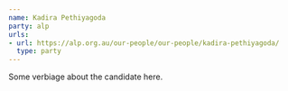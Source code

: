 ```yaml
---
name: Kadira Pethiyagoda
party: alp
urls:
- url: https://alp.org.au/our-people/our-people/kadira-pethiyagoda/
  type: party
---
```

Some verbiage about the candidate here.
